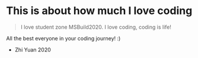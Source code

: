 # This is about how much I love coding

> I love student zone MSBuild2020. I love coding, coding is life!

All the best everyone in your coding journey! :)
- Zhi Yuan 2020


